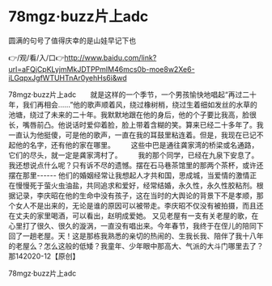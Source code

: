 # 78mgz·buzz片上adc
圆满的句号了值得庆幸的是山娃早记下也

👉/观/看/入/口👉http://www.baidu.com/link?url=aFQjCpKLyjmMkJDTPPmIM46mcs0b-moe8w2Xe6-iLGqpxJgfWTUHTnAr0yehHs6i&wd

78mgz·buzz片上adc　　就是这样的一个季节，一个男孩愉快地唱起“再过二十年，我们再相会……”他的歌声顺着风，绕过橡树梢，绕过生着细如发丝的水草的池塘，绕过了未来的二十年。我默默地跟在他的身后，他的个子要比我高，脸很长，嘴唇前凸。他说话时爱仰着脸，脸上带着含糊的笑。算来已经二十多年了。我一直认为他挺傻，可是他的歌声，一直在我的耳鼓里粘连着。但是，我现在已记不起他的名字，还有他的家在哪里。
　　这些中巴是通往龚家湾的桥梁或名通路，它们的尽头，就一定是龚家湾村了。
　　我的那个同学，已经在九泉下安息了。我还想说点什么呢？只有诉不尽的遗憾。摆在石马巷茶馆里的那两个茶杯，或许还摆在那里------
他们的婚姻经常让我想起人才共和国，思成城，当爱情的激情正在慢慢死于萤火虫油盐，共同追求和爱好，经常结婚，永久性，永久性胶粘剂。根据记录，李庆昭在他的生命中没有孩子，这在当时的大舆论的背景下不是孝顺，那个女人不是出来的，无论是谁的原因可以被带走。李庆昭不仅没有被拍摄，而且还在丈夫的家里喝酒，可以看出，赵明成爱她。
又见老屋有一支有关老屋的歌，在心里打了很久、很久的漩涡，一直没有唱出来。今年春节，我终于在侄儿的陪同下回了一趟老屋。天！这是那栋我熟悉的亲切的热闹的、生我长我、陪伴了我十八年的老屋么？怎么这般的低矮？我童年、少年眼中那高大、气派的大斗门哪里去了？那142020-12【原创】

78mgz·buzz片上adc
